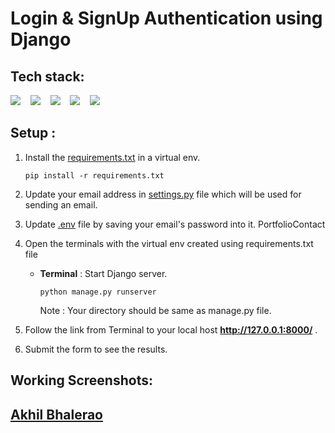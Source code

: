 # Login & SignUp Authentication using Django


## Tech stack:
<p align="left">
  <img src="https://img.shields.io/badge/django-092E20.svg?&style=for-the-badge&logo=django&logoColor=white" />&nbsp;&nbsp;&nbsp;
  <img src="https://img.shields.io/badge/python-FFD43B.svg?&style=for-the-badge&logo=python&logoColor=white" />&nbsp;&nbsp;&nbsp;
  <img src="https://img.shields.io/badge/bootstrap-563d7c.svg?&style=for-the-badge&logo=bootstrap&logoColor=white" />&nbsp;&nbsp;&nbsp;
  <img src="https://img.shields.io/badge/gmail-D14836.svg?&style=for-the-badge&logo=gmail&logoColor=white" />&nbsp;&nbsp;&nbsp;
  <img src="https://img.shields.io/badge/MySql-007585.svg?&style=for-the-badge&logo=mysql&logoColor=white" />&nbsp;&nbsp;&nbsp;
</p>

## Setup :
1. Install the [requirements.txt](./requirements.txt) in a virtual env.
   ```
   pip install -r requirements.txt
   ```

2. Update your email address in [settings.py](./UserLogin/settings.py) file which will be used for sending an email.

3. Update [.env](./UserLogin/settings.py) file by saving your email's password into it.
PortfolioContact
4. Open the terminals with the virtual env created using requirements.txt file 
    
    * **Terminal** : Start Django server.
        ``` 
        python manage.py runserver
        ```
        Note : Your directory should be same as manage.py file. 


5. Follow the link from Terminal to your local host **http://127.0.0.1:8000/** .

6. Submit the form to see the results.

## Working Screenshots:


## [Akhil Bhalerao](https://github.com/iamakkkhil)
